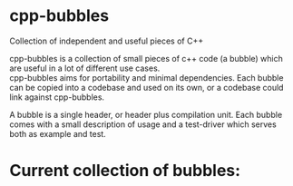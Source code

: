 # cpp-bubbles
Collection of independent and useful pieces of C++ 

cpp-bubbles is a collection of small pieces of c++ code (a bubble) which are useful in a lot of different use cases.  
cpp-bubbles aims for portability and minimal dependencies. Each bubble can be copied into a codebase and used on its own, or a codebase could link against cpp-bubbles.

A bubble is a single header, or header plus compilation unit.
Each bubble comes with a small description of usage and a test-driver which serves both as example and test.

# Current collection of bubbles: